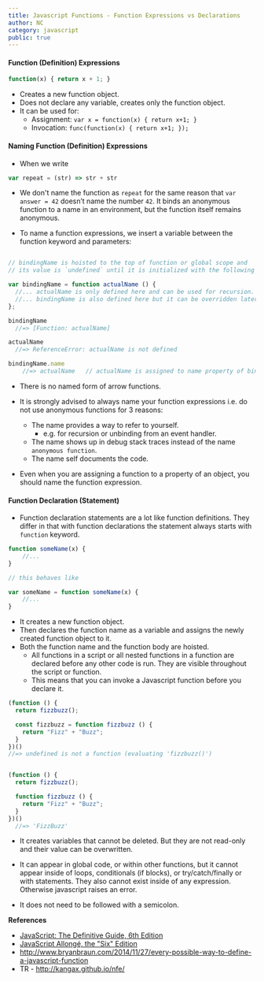 ```yaml
---
title: Javascript Functions - Function Expressions vs Declarations
author: NC
category: javascript
public: true
---
```


#### Function (Definition) Expressions


```js
function(x) { return x + 1; }
```

- Creates a new function object.
- Does not declare any variable, creates only the function object.
- It can be used for:
	- Assignment: `var x = function(x) { return x+1; }`
	- Invocation: `func(function(x) { return x+1; });`


#### Naming Function (Definition) Expressions


- When we write
```js
var repeat = (str) => str + str
```

- We don't name the function as `repeat` for the same reason that `var answer = 42` doesn’t name the number `42`. It binds an anonymous function to a name in an environment, but the function itself remains anonymous.

- To name a function expressions, we insert a variable between the function keyword and parameters:

```js

// bindingName is hoisted to the top of function or global scope and
// its value is `undefined` until it is initialized with the following function definition expression.

var bindingName = function actualName () {
  //... actualName is only defined here and can be used for recursion.
  //... bindingName is also defined here but it can be overridden later in code or even be shadowed in this function, therefore it is not reliable.
};

bindingName
  //=> [Function: actualName]

actualName
  //=> ReferenceError: actualName is not defined

bindingName.name
	//=> actualName   // actualName is assigned to name property of bindingName.
```

- There is no named form of arrow functions.

- It is strongly advised to always name your function expressions i.e. do not use anonymous functions for 3 reasons:
    - The name provides a way to refer to yourself.
        - e.g. for recursion or unbinding from an event handler.
     - The name shows up in debug stack traces instead of the name `anonymous function`.
     - The name self documents the code.
- Even when you are assigning a function to a property of an object, you should name the function expression.
#### Function Declaration (Statement)

- Function declaration statements are a lot like function definitions. They differ in that with function declarations the statement always starts with `function` keyword.

```js
function someName(x) {
	//...
}

// this behaves like

var someName = function someName(x) {
	//...
}
```

- It creates a new function object.
- Then declares the function name as a variable and assigns the newly created function object to it.
- Both the function name and the function body are hoisted.
	- All functions in a script or all nested functions in a function are declared before any other code is run. They are visible throughout the script or function.
	- This means that you can invoke a Javascript function before you declare it.

```js
(function () {
  return fizzbuzz();

  const fizzbuzz = function fizzbuzz () {
    return "Fizz" + "Buzz";
  }
})()
//=> undefined is not a function (evaluating 'fizzbuzz()')


(function () {
  return fizzbuzz();

  function fizzbuzz () {
    return "Fizz" + "Buzz";
  }
})()
  //=> 'FizzBuzz'
```

- It creates variables that cannot be deleted. But they are not read-only and their value can be overwritten.

- It can appear in global code, or within other functions, but it cannot appear inside of loops, conditionals (if blocks), or try/catch/finally or with statements. They also cannot exist inside of any expression. Otherwise javascript raises an error.

- It does not need to be followed with a semicolon.

**References**

- [JavaScript: The Definitive Guide, 6th Edition](http://shop.oreilly.com/product/9780596805531.do)
- [JavaScript Allongé, the "Six" Edition](https://leanpub.com/javascriptallongesix/read)
- <http://www.bryanbraun.com/2014/11/27/every-possible-way-to-define-a-javascript-function>
- TR - <http://kangax.github.io/nfe/>

